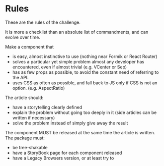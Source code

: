 # Rules
These are the rules of the challenge. 

It is more a checklist than an absolute list of commandments, and can evolve over time.


Make a component that
- is easy, almost instinctive to use (nothing near Formik or React Router)
- solves a particular yet simple problem almost any developer has encountered, even if almost trivial (e.g. VCenter or Sep)
- has as few props as possible, to avoid the constant need of referring to the API.
- uses CSS as often as possible, and fall back to JS only if CSS is not an option. (e.g. AspectRatio)

The article should: 
- have a storytelling clearly defined
- explain the problem without going too deeply in it (side articles can be written if necessary)
- solve the problem instead of simply give away the result

The component MUST be released at the same time the article is written.
The package must:
- be tree-shakable
- have a StoryBook page for each component released
- have a Legacy Browsers version, or at least try to
